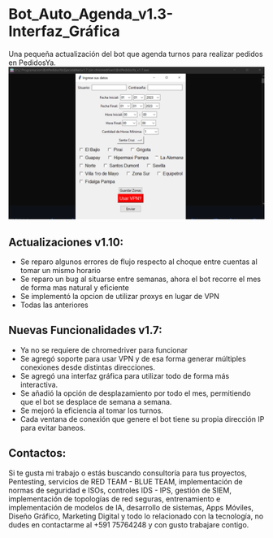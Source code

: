 # Bot_Auto_Agenda_v1.3-Interfaz_Gráfica
Una pequeña actualización del bot que agenda turnos para realizar pedidos en PedidosYa.
![Ejemplo de Imagen](./Vista_Previa/1.jpg)
## Actualizaciones v1.10:
- Se reparo algunos errores de flujo respecto al choque entre cuentas al tomar un mismo horario
- Se reparo un bug al situarse entre semanas, ahora el bot recorre el mes de forma mas natural y eficiente
- Se implementó la opcion de utilizar proxys en lugar de VPN
- Todas las anteriores
## Nuevas Funcionalidades v1.7:
- Ya no se requiere de chromedriver para funcionar
- Se agregó soporte para usar VPN y de esa forma generar múltiples conexiones desde distintas direcciones.
- Se agregó una interfaz gráfica para utilizar todo de forma más interactiva.
- Se añadió la opción de desplazamiento por todo el mes, permitiendo que el bot se desplace de semana a semana.
- Se mejoró la eficiencia al tomar los turnos.
- Cada ventana de conexión que genere el bot tiene su propia dirección IP para evitar baneos.
## Contactos:
Si te gusta mi trabajo o estás buscando consultoría para tus proyectos, Pentesting, servicios de RED TEAM - BLUE TEAM, implementación de normas de seguridad e ISOs, controles IDS - IPS, gestión de SIEM, implementación de topologías de red seguras, entrenamiento e implementación de modelos de IA, desarrollo de sistemas, Apps Móviles, Diseño Gráfico, Marketing Digital y todo lo relacionado con la tecnología, no dudes en contactarme al +591 75764248 y con gusto trabajare contigo.
